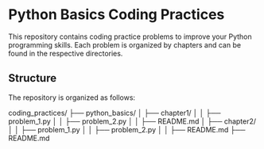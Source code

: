 # Python Basics Coding Practices

This repository contains coding practice problems to improve your Python programming skills. Each problem is organized by chapters and can be found in the respective directories.

## Structure

The repository is organized as follows:

coding_practices/
├── python_basics/
│   ├── chapter1/
│   │   ├── problem_1.py
│   │   ├── problem_2.py
│   │   ├── README.md
│   ├── chapter2/
│   │   ├── problem_1.py
│   │   ├── problem_2.py
│   │   ├── README.md
├── README.md
